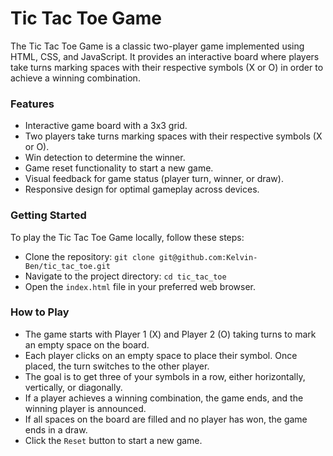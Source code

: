 # Tic Tac Toe Game
The Tic Tac Toe Game is a classic two-player game implemented using HTML, CSS, and JavaScript. It provides an interactive board where players take turns marking spaces with their respective symbols (X or O) in order to achieve a winning combination.
### Features
- Interactive game board with a 3x3 grid.
- Two players take turns marking spaces with their respective symbols (X or O).
- Win detection to determine the winner.
- Game reset functionality to start a new game.
- Visual feedback for game status (player turn, winner, or draw).
- Responsive design for optimal gameplay across devices.
### Getting Started
To play the Tic Tac Toe Game locally, follow these steps:
- Clone the repository: ```git clone git@github.com:Kelvin-Ben/tic_tac_toe.git ```
- Navigate to the project directory: ``` cd tic_tac_toe ```
- Open the ``index.html`` file in your preferred web browser.
### How to Play
- The game starts with Player 1 (X) and Player 2 (O) taking turns to mark an empty space on the board.
- Each player clicks on an empty space to place their symbol. Once placed, the turn switches to the other player.
- The goal is to get three of your symbols in a row, either horizontally, vertically, or diagonally.
- If a player achieves a winning combination, the game ends, and the winning player is announced.
- If all spaces on the board are filled and no player has won, the game ends in a draw.
- Click the ``Reset`` button to start a new game.
